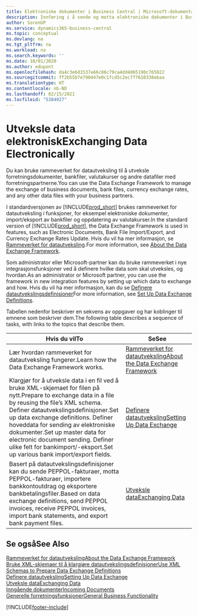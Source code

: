 ```yaml
---
title: Elektroniske dokumenter i Business Central | Microsoft-dokumentasjon
description: Innføring i å sende og motta elektroniske dokumenter i Business Central.
author: SorenGP
ms.service: dynamics365-business-central
ms.topic: conceptual
ms.devlang: na
ms.tgt_pltfrm: na
ms.workload: na
ms.search.keywords: ''
ms.date: 10/01/2020
ms.author: edupont
ms.openlocfilehash: da4c3e6d1537a66c86c79ca4dd4065190c765922
ms.sourcegitcommit: ff2b55b7e790447e0c1fcd5c2ec7f7610338ebaa
ms.translationtype: HT
ms.contentlocale: nb-NO
ms.lasthandoff: 02/15/2021
ms.locfileid: "5384927"
---
```

# <a name="exchanging-data-electronically"></a><span data-ttu-id="a2d63-103">Utveksle data elektronisk</span><span class="sxs-lookup"><span data-stu-id="a2d63-103">Exchanging Data Electronically</span></span>
<span data-ttu-id="a2d63-104">Du kan bruke rammeverket for datautveksling til å utveksle forretningsdokumenter, bankfiler, valutakurser og andre datafiler med forretningspartnerne.</span><span class="sxs-lookup"><span data-stu-id="a2d63-104">You can use the Data Exchange Framework to manage the exchange of business documents, bank files, currency exchange rates, and any other data files with your business partners.</span></span>

<span data-ttu-id="a2d63-105">I standardversjonen av [!INCLUDE[prod_short](includes/prod_short.md)] brukes rammeverket for datautveksling i funksjoner, for eksempel elektroniske dokumenter, import/eksport av bankfiler og oppdatering av valutakurser.</span><span class="sxs-lookup"><span data-stu-id="a2d63-105">In the standard version of [!INCLUDE[prod_short](includes/prod_short.md)], the Data Exchange Framework is used in features, such as Electronic Documents, Bank File Import/Export, and Currency Exchange Rates Update.</span></span> <span data-ttu-id="a2d63-106">Hvis du vil ha mer informasjon, se [Rammeverket for datautveksling](across-about-the-data-exchange-framework.md).</span><span class="sxs-lookup"><span data-stu-id="a2d63-106">For more information, see [About the Data Exchange Framework](across-about-the-data-exchange-framework.md).</span></span>

<span data-ttu-id="a2d63-107">Som administrator eller Microsoft-partner kan du bruke rammeverket i nye integrasjonsfunksjoner ved å definere hvilke data som skal utveksles, og hvordan.</span><span class="sxs-lookup"><span data-stu-id="a2d63-107">As an administrator or Microsoft partner, you can use the framework in new integration features by setting up which data to exchange and how.</span></span> <span data-ttu-id="a2d63-108">Hvis du vil ha mer informasjon, kan du se [Definere datautvekslingsdefinisjoner](across-how-to-set-up-data-exchange-definitions.md)</span><span class="sxs-lookup"><span data-stu-id="a2d63-108">For more information, see [Set Up Data Exchange Definitions](across-how-to-set-up-data-exchange-definitions.md).</span></span>

<span data-ttu-id="a2d63-109">Tabellen nedenfor beskriver en sekvens av oppgaver og har koblinger til emnene som beskriver dem.</span><span class="sxs-lookup"><span data-stu-id="a2d63-109">The following table describes a sequence of tasks, with links to the topics that describe them.</span></span>  

|<span data-ttu-id="a2d63-110">Hvis du vil</span><span class="sxs-lookup"><span data-stu-id="a2d63-110">To</span></span>|<span data-ttu-id="a2d63-111">Se</span><span class="sxs-lookup"><span data-stu-id="a2d63-111">See</span></span>|  
|--------|---------|  
|<span data-ttu-id="a2d63-112">Lær hvordan rammeverket for datautveksling fungerer.</span><span class="sxs-lookup"><span data-stu-id="a2d63-112">Learn how the Data Exchange Framework works.</span></span>|[<span data-ttu-id="a2d63-113">Rammeverket for datautveksling</span><span class="sxs-lookup"><span data-stu-id="a2d63-113">About the Data Exchange Framework</span></span>](across-about-the-data-exchange-framework.md)|  
|<span data-ttu-id="a2d63-114">Klargjør for å utveksle data i en fil ved å bruke XML-skjemaet for filen på nytt.</span><span class="sxs-lookup"><span data-stu-id="a2d63-114">Prepare to exchange data in a file by reusing the file’s XML schema.</span></span> <span data-ttu-id="a2d63-115">Definer datautvekslingsdefinisjoner.</span><span class="sxs-lookup"><span data-stu-id="a2d63-115">Set up data exchange definitions.</span></span> <span data-ttu-id="a2d63-116">Definer hoveddata for sending av elektroniske dokumenter.</span><span class="sxs-lookup"><span data-stu-id="a2d63-116">Set up master data for electronic document sending.</span></span> <span data-ttu-id="a2d63-117">Definer ulike felt for bankimport/-eksport.</span><span class="sxs-lookup"><span data-stu-id="a2d63-117">Set up various bank import/export fields.</span></span>|[<span data-ttu-id="a2d63-118">Definere datautveksling</span><span class="sxs-lookup"><span data-stu-id="a2d63-118">Setting Up Data Exchange</span></span>](across-set-up-data-exchange.md)|  
|<span data-ttu-id="a2d63-119">Basert på datautvekslingsdefinisjoner kan du sende PEPPOL-fakturaer, motta PEPPOL-fakturaer, importere bankkontoutdrag og eksportere bankbetalingsfiler.</span><span class="sxs-lookup"><span data-stu-id="a2d63-119">Based on data exchange definitions, send PEPPOL invoices, receive PEPPOL invoices, import bank statements, and export bank payment files.</span></span>|[<span data-ttu-id="a2d63-120">Utveksle data</span><span class="sxs-lookup"><span data-stu-id="a2d63-120">Exchanging Data</span></span>](across-exchange-data.md)|  

## <a name="see-also"></a><span data-ttu-id="a2d63-121">Se også</span><span class="sxs-lookup"><span data-stu-id="a2d63-121">See Also</span></span>  
[<span data-ttu-id="a2d63-122">Rammeverket for datautveksling</span><span class="sxs-lookup"><span data-stu-id="a2d63-122">About the Data Exchange Framework</span></span>](across-about-the-data-exchange-framework.md)  
[<span data-ttu-id="a2d63-123">Bruke XML-skjemaer til å klargjøre datautvekslingsdefinisjoner</span><span class="sxs-lookup"><span data-stu-id="a2d63-123">Use XML Schemas to Prepare Data Exchange Definitions</span></span>](across-how-to-use-xml-schemas-to-prepare-data-exchange-definitions.md)  
[<span data-ttu-id="a2d63-124">Definere datautveksling</span><span class="sxs-lookup"><span data-stu-id="a2d63-124">Setting Up Data Exchange</span></span>](across-set-up-data-exchange.md)  
[<span data-ttu-id="a2d63-125">Utveksle data</span><span class="sxs-lookup"><span data-stu-id="a2d63-125">Exchanging Data</span></span>](across-exchange-data.md)  
[<span data-ttu-id="a2d63-126">Inngående dokumenter</span><span class="sxs-lookup"><span data-stu-id="a2d63-126">Incoming Documents</span></span>](across-income-documents.md)  
[<span data-ttu-id="a2d63-127">Generelle forretningsfunksjoner</span><span class="sxs-lookup"><span data-stu-id="a2d63-127">General Business Functionality</span></span>](ui-across-business-areas.md)


[!INCLUDE[footer-include](includes/footer-banner.md)]